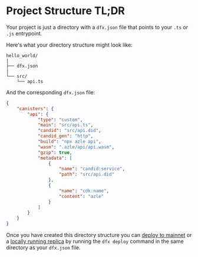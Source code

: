 # Project Structure TL;DR

Your project is just a directory with a `dfx.json` file that points to your `.ts` or `.js` entrypoint.

Here's what your directory structure might look like:

```
hello_world/
|
├── dfx.json
|
└── src/
    └── api.ts
```

And the corresponding `dfx.json` file:

```json
{
    "canisters": {
        "api": {
            "type": "custom",
            "main": "src/api.ts",
            "candid": "src/api.did",
            "candid_gen": "http",
            "build": "npx azle api",
            "wasm": ".azle/api/api.wasm",
            "gzip": true,
            "metadata": [
                {
                    "name": "candid:service",
                    "path": "src/api.did"
                },
                {
                    "name": "cdk:name",
                    "content": "azle"
                }
            ]
        }
    }
}
```

Once you have created this directory structure you can [deploy to mainnet](./deployment.md#deploying-to-mainnet) or a [locally running replica](./deployment.md#starting-the-local-replica) by running the `dfx deploy` command in the same directory as your `dfx.json` file.

